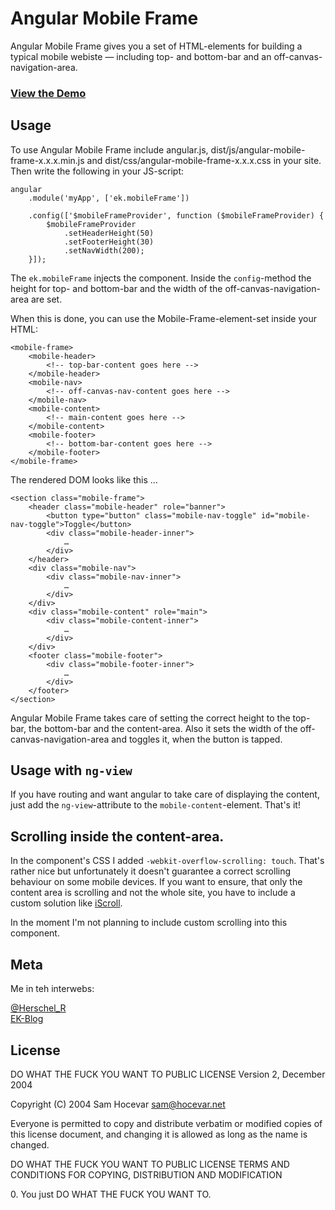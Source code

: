 # Angular Mobile Frame

Angular Mobile Frame gives you a set of HTML-elements for building a typical mobile webiste — including top- and bottom-bar and an off-canvas-navigation-area.

### [View the Demo](http://herschel666.github.io/angular-mobile-frame/)

## Usage

To use Angular Mobile Frame include angular.js, dist/js/angular-mobile-frame-x.x.x.min.js and dist/css/angular-mobile-frame-x.x.x.css in your site. Then write the following in your JS-script:

	angular
		.module('myApp', ['ek.mobileFrame'])

		.config(['$mobileFrameProvider', function ($mobileFrameProvider) {
			$mobileFrameProvider
				.setHeaderHeight(50)
				.setFooterHeight(30)
				.setNavWidth(200);
		}]);

The `ek.mobileFrame` injects the component. Inside the `config`-method the height for top- and bottom-bar and the width of the off-canvas-navigation-area are set.

When this is done, you can use the Mobile-Frame-element-set inside your HTML:

	<mobile-frame>
		<mobile-header>
			<!-- top-bar-content goes here -->
		</mobile-header>
		<mobile-nav>
			<!-- off-canvas-nav-content goes here -->
		</mobile-nav>
		<mobile-content>
			<!-- main-content goes here -->
		</mobile-content>
		<mobile-footer>
			<!-- bottom-bar-content goes here -->
		</mobile-footer>
	</mobile-frame>

The rendered DOM looks like this …

	<section class="mobile-frame">
		<header class="mobile-header" role="banner">
			<button type="button" class="mobile-nav-toggle" id="mobile-nav-toggle">Toggle</button>
			<div class="mobile-header-inner">
				…
			</div>
		</header>
		<div class="mobile-nav">
			<div class="mobile-nav-inner">
				…
			</div>
		</div>
		<div class="mobile-content" role="main">
			<div class="mobile-content-inner">
				…
			</div>
		</div>
		<footer class="mobile-footer">
			<div class="mobile-footer-inner">
				…
			</div>
		</footer>
	</section>

Angular Mobile Frame takes care of setting the correct height to the top-bar, the bottom-bar and the content-area. Also it sets the width of the off-canvas-navigation-area and toggles it, when the button is tapped.

## Usage with `ng-view`

If you have routing and want angular to take care of displaying the content, just add the `ng-view`-attribute to the `mobile-content`-element. That's it!

## Scrolling inside the content-area.

In the component's CSS I added `-webkit-overflow-scrolling: touch`. That's rather nice but unfortunately it doesn't guarantee a correct scrolling behaviour on some mobile devices. If you want to ensure, that only the content area is scrolling and not the whole site, you have to include a custom solution like [iScroll](http://cubiq.org/iscroll-4).

In the moment I'm not planning to include custom scrolling into this component.

## Meta

Me in teh interwebs:

[@Herschel_R](http://twitter.com/Herschel_R)<br>
[EK-Blog](http://www.emanuel-kluge.de/)

## License

DO WHAT THE FUCK YOU WANT TO PUBLIC LICENSE
Version 2, December 2004

Copyright (C) 2004 Sam Hocevar <sam@hocevar.net>

Everyone is permitted to copy and distribute verbatim or modified
copies of this license document, and changing it is allowed as long
as the name is changed.

DO WHAT THE FUCK YOU WANT TO PUBLIC LICENSE
TERMS AND CONDITIONS FOR COPYING, DISTRIBUTION AND MODIFICATION

0\. You just DO WHAT THE FUCK YOU WANT TO.
